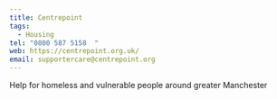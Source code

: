 ```yaml
---
title: Centrepoint
tags:
  - Housing
tel: "0800 587 5158  "
web: https://centrepoint.org.uk/
email: supportercare@centrepoint.org
---
```

Help for homeless and vulnerable people around greater Manchester